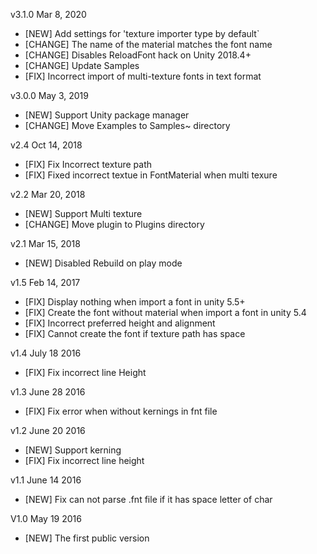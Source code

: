 v3.1.0   Mar 8, 2020
- [NEW]     Add settings for 'texture importer type by default`
- [CHANGE]  The name of the material matches the font name
- [CHANGE]  Disables ReloadFont hack on Unity 2018.4+
- [CHANGE]  Update Samples
- [FIX]     Incorrect import of multi-texture fonts in text format

v3.0.0   May 3, 2019
- [NEW]     Support Unity package manager
- [CHANGE]  Move Examples to Samples~ directory

v2.4    Oct 14, 2018
- [FIX]     Fix Incorrect texture path
- [FIX]     Fixed incorrect textue in FontMaterial when multi texure

v2.2    Mar 20, 2018
- [NEW]     Support Multi texture
- [CHANGE]  Move plugin to Plugins directory

v2.1    Mar 15, 2018
- [NEW]     Disabled Rebuild on play mode

v1.5    Feb 14, 2017
- [FIX]     Display nothing when import a font in unity 5.5+
- [FIX]     Create the font without material when import a font in unity 5.4
- [FIX]     Incorrect preferred height and alignment
- [FIX]     Cannot create the font if texture path has space

v1.4    July 18 2016
- [FIX]     Fix incorrect line Height

v1.3    June 28 2016
- [FIX]     Fix error when without kernings in fnt file

v1.2    June 20 2016
- [NEW]     Support kerning
- [FIX]     Fix incorrect line height

v1.1    June 14 2016
- [NEW]     Fix can not parse .fnt file if it has space letter of char

V1.0    May 19  2016
- [NEW]     The first public version
